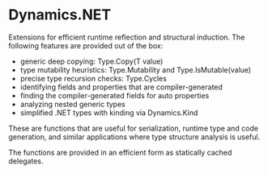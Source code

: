 # Dynamics.NET

Extensions for efficient runtime reflection and structural induction.
The following features are provided out of the box:

 * generic deep copying: Type<T>.Copy(T value)
 * type mutability heuristics: Type<T>.Mutability and Type<T>.IsMutable(value)
 * precise type recursion checks: Type<T>.Cycles
 * identifying fields and properties that are compiler-generated
 * finding the compiler-generated fields for auto properties
 * analyzing nested generic types
 * simplified .NET types with kinding via Dynamics.Kind

These are functions that are useful for serialization, runtime type
and code generation, and similar applications where type structure
analysis is useful.

The functions are provided in an efficient form as statically cached
delegates.
